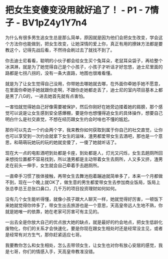 # 把女生变傻变没用就好追了！ - P1 - 7情子 - BV1pZ4y1Y7n4

为什么有很多男生追女生总是那么简单，原因就是因为他们会把女生改变，学会这个方法你也能做到，把女生改变，让她深情的爱上你，真正有用的撩妹方法都是要教这个，记得先战后看，不然待会刷过去了就找不到了。

你去迪士尼看看，聪明的小伙子都会给女生买个兔耳朵，老鼠耳朵袋子，再给整个冰淇淋，就是为了她觉得自己是个小孩子，小孩子才听话才好忽悠，迪士尼里面的路都是七拐八拐的，没有一条大直路，地图也很难看懂。

就是为了让女生觉得自己没用，你带她去哪她就去哪，在外面你牵她手她不愿意，在里面你牵她手她就跟你走啊，不跟你走她都走丢了，迪士尼的室内项目基本上都是黑了八G的，一进去她首先就有点害怕。

一害怕就觉得她自己好像需要被保护，然后你刚好在她旁边搂着她的肩膀，那个感觉可以说是让女生感到安全感爆棚，要是你也想懂得追女生的具体操作，想要自己明白什么是社交直觉，不想在经历跟女生约会时啥也不懂的尴尬。

那你可以先去一个约会两个字，我来教你如何获取到属于你自己的社交直觉，让你也可以享受到一次约会就拿下女生的滋味，渣男都爱带女生去酒吧，那也是一个意思，和萌萌玩她玩的玩的她就变傻了，一傻了她就听话了。

现在大一点的电影酒吧到处都是卡座，到处都是人，灯光又闪烁，女生去趟厕所回来想找位置都不容易找到，所以渣男都是主动带着女生去厕所，人又多又挤，渣男走在前头一伸手，女生就会自己牵着手去趟厕所。

一直牵手习惯了肢体接触，再带女生去舞池抱着蹦迪就简单多了，本来一个月都做不到，现在一个晚上就OK了，做生意的男生都爱带女生去参加商业饭局，饭局上张总李总王总张口鼻口，几千万的项目投资理财如何如何。

没有几个女生能听得懂，就像小孩子跟大人聊天一样，她就觉得好厉害，一顿饭下来她就觉得你帅多了，带女生出去旅游也是一个意思，天高皇帝远人生地不熟，你就是她唯一的依靠，她在老家可厉害可有主见的。

一出去全是你放大自己的优点放大她的缺点，就是最好的约会地点，把女生低龄化废物化，你们的关系才会快速化，要是你现在跟女生相处时还是经常没主见，或者是经常有对方生气，那你赶紧适应七哥。

我要教你怎么和女生相处，怎么去带领女生，让女生也对你有放心安居的感觉，我是七哥，你们的情感入手，天高皇帝教准没错。